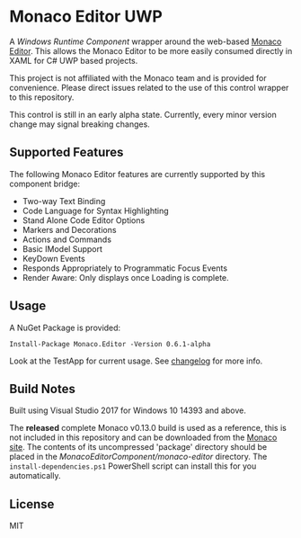 Monaco Editor UWP
=================
A *Windows Runtime Component* wrapper around the web-based [Monaco Editor](https://microsoft.github.io/monaco-editor/).  This allows the Monaco Editor to be more easily consumed directly in XAML for C# UWP based projects.

This project is not affiliated with the Monaco team and is provided for convenience.  Please direct issues related to the use of this control wrapper to this repository.

This control is still in an early alpha state.  Currently, every minor version change may signal breaking changes.

Supported Features
------------------
The following Monaco Editor features are currently supported by this component bridge:

- Two-way Text Binding
- Code Language for Syntax Highlighting
- Stand Alone Code Editor Options
- Markers and Decorations
- Actions and Commands
- Basic IModel Support
- KeyDown Events
- Responds Appropriately to Programmatic Focus Events
- Render Aware: Only displays once Loading is complete.

Usage
-----

A NuGet Package is provided:

```
Install-Package Monaco.Editor -Version 0.6.1-alpha
```

Look at the TestApp for current usage.
See [changelog](changelog.md) for more info.

Build Notes
-----------
Built using Visual Studio 2017 for Windows 10 14393 and above.

The **released** complete Monaco v0.13.0 build is used as a reference, this is not included in this repository and can be downloaded from the [Monaco site](https://microsoft.github.io/monaco-editor/).  The contents of its uncompressed 'package' directory should be placed in the *MonacoEditorComponent/monaco-editor* directory.  The `install-dependencies.ps1` PowerShell script can install this for you automatically.

License
-------
MIT